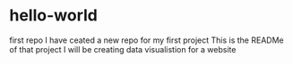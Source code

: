# hello-world
first repo
I have ceated a new repo for my first project
This is the READMe of that project
I will be creating data visualistion for a website
